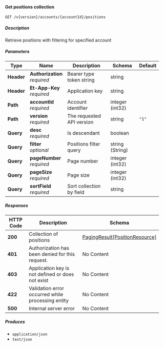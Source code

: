 
<a name="positions_getpositions"></a>
#### Get positions collection
```
GET /v{version}/accounts/{accountId}/positions
```


##### Description
Retrieve positions with filtering for specified account


##### Parameters

|Type|Name|Description|Schema|Default|
|---|---|---|---|---|
|**Header**|**Authorization**  <br>*required*|Bearer type token string|string||
|**Header**|**Et-App-Key**  <br>*required*|Application key|string||
|**Path**|**accountId**  <br>*required*|Account identifier|integer (int32)||
|**Path**|**version**  <br>*required*|The requested API version|string|`"1"`|
|**Query**|**desc**  <br>*required*|Is descendant|boolean||
|**Query**|**filter**  <br>*optional*|Positions filter query|string (String)||
|**Query**|**pageNumber**  <br>*required*|Page number|integer (int32)||
|**Query**|**pageSize**  <br>*required*|Page size|integer (int32)||
|**Query**|**sortField**  <br>*required*|Sort collection by field|string||


##### Responses

|HTTP Code|Description|Schema|
|---|---|---|
|**200**|Collection of positions|[PagingResult[PositionResource]](#pagingresult-positionresource)|
|**401**|Authorization has been denied for this request.|No Content|
|**403**|Application key is not defined or does not exist|No Content|
|**422**|Validation error occurred while processing entity|No Content|
|**500**|Internal server error|No Content|


##### Produces

* `application/json`
* `text/json`



